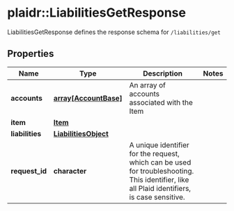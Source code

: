 # plaidr::LiabilitiesGetResponse

LiabilitiesGetResponse defines the response schema for `/liabilities/get`

## Properties
Name | Type | Description | Notes
------------ | ------------- | ------------- | -------------
**accounts** | [**array[AccountBase]**](AccountBase.md) | An array of accounts associated with the Item | 
**item** | [**Item**](Item.md) |  | 
**liabilities** | [**LiabilitiesObject**](LiabilitiesObject.md) |  | 
**request_id** | **character** | A unique identifier for the request, which can be used for troubleshooting. This identifier, like all Plaid identifiers, is case sensitive. | 


